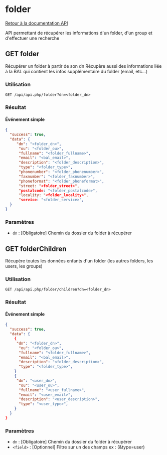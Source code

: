 # folder

[Retour à la documentation API](../README.md#utilisation-de-lapi)

API permettant de récupérer les informations d'un folder, d'un group et d'effectuer une recherche

## GET folder

Récupérer un folder à partir de son dn
Récupère aussi des informations liée à la BAL qui contient les infos supplémentaire du folder (email, etc...)

### Utilisation

```url
GET /api/api.php/folder?dn=<folder_dn>
```

### Résultat

#### Événement simple
```json
{
  "success": true,
  "data": {
     "dn": "<folder_dn>",
      "ou": "<folder_ou>",
      "fullname": "<folder_fullname>",
      "email": "<bal_email>",
      "description": "<folder_description>",
      "type": "<folder_type>",
      "phonenumber": "<folder_phonenumber>",
      "faxnumber": "<folder_faxnumber>",
      "phoneformat": "<folder_phoneformat>",
      "street: "<folder_street>",
      "postalcode: "<folder_postalcode>",
      "locality: "<folder_locality>",
      "service: "<folder_service>",
  }
}
```

### Paramètres

 - `dn` : [Obligatoire] Chemin du dossier du folder à récupérer

## GET folderChildren

Récupère toutes les données enfants d'un folder (les autres folders, les users, les groups)

### Utilisation

```url
GET /api/api.php/folder/children?dn=<folder_dn>
```

### Résultat

#### Événement simple
```json
{
  "success": true,
  "data": {
    {
     "dn": "<folder_dn>",
      "ou": "<folder_ou>",
      "fullname": "<folder_fullname>",
      "email": "<bal_email>",
      "description": "<folder_description>",
      "type": "<folder_type>",
    }
    {
     "dn": "<user_dn>",
      "ou": "<user_ou>",
      "fullname": "<user_fullname>",
      "email": "<user_email>",
      "description": "<user_description>",
      "type": "<user_type>",
    }
  }
}
```

### Paramètres

 - `dn` : [Obligatoire] Chemin du dossier du folder à récupérer
 - `<field>` : [Optionnel] Filtre sur un des champs ex : (&type=user)
